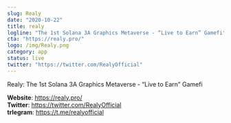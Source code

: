```yaml
---
slug: Realy
date: "2020-10-22"
title: realy
logline: "The 1st Solana 3A Graphics Metaverse - “Live to Earn” Gamefi"
cta: "https://realy.pro/"
logo: /img/Realy.png
category: app
status: live
twitter: "https://twitter.com/RealyOfficial"
---
```


Realy: The 1st Solana 3A Graphics Metaverse - “Live to Earn” Gamefi

<b>Website</b>: https://realy.pro/ </br>
<b>Twitter</b>: https://twitter.com/RealyOfficial </br>
<b>trlegram</b>: https://t.me/realyofficial </br>
